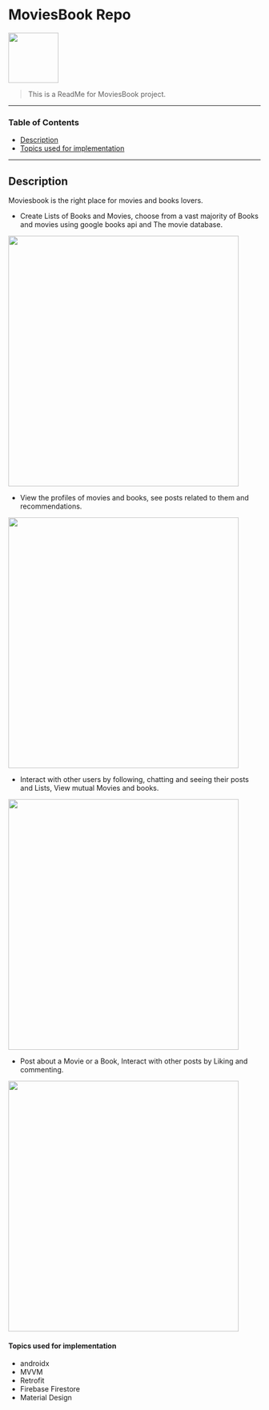 # MoviesBook Repo

<img src="https://user-images.githubusercontent.com/57041674/100159423-6fd3a900-2eb6-11eb-8227-46440ed58821.jpg" width="100" height="100">


> This is a ReadMe for MoviesBook project.

---

### Table of Contents

- [Description](#description)
- [Topics used for implementation](#topics-used-for-implementation)
---

## Description

Moviesbook is the right place for movies and books lovers.

- Create Lists of Books and Movies, choose from a vast majority of Books and movies using google books api and The movie database.
<img src="https://user-images.githubusercontent.com/57041674/116828083-c9927a80-ab9c-11eb-95f5-87be2dbad489.png" width="460" height="500">

- View the profiles of movies and books, see posts related to them and recommendations.

<img src="https://user-images.githubusercontent.com/57041674/116828148-31e15c00-ab9d-11eb-8a58-a77095174335.png" width="460" height="500">

- Interact with other users by following, chatting and seeing their posts and Lists, View mutual Movies and books.
<img src="https://user-images.githubusercontent.com/57041674/116828225-a6b49600-ab9d-11eb-98c7-1f94c9b96cfd.png" width="460" height="500">


- Post about a Movie or a Book, Interact with other posts by Liking and commenting.

<img src="https://user-images.githubusercontent.com/57041674/116828316-34908100-ab9e-11eb-884a-dbc0fadc8de0.png" width="460" height="500">



#### Topics used for implementation

- androidx
- MVVM
- Retrofit
- Firebase Firestore
- Material Design

